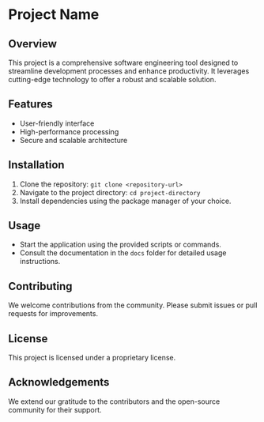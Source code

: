 # Project Name

## Overview
This project is a comprehensive software engineering tool designed to streamline development processes and enhance productivity. It leverages cutting-edge technology to offer a robust and scalable solution.

## Features
- User-friendly interface
- High-performance processing
- Secure and scalable architecture

## Installation
1. Clone the repository: `git clone <repository-url>`
2. Navigate to the project directory: `cd project-directory`
3. Install dependencies using the package manager of your choice.

## Usage
- Start the application using the provided scripts or commands.
- Consult the documentation in the `docs` folder for detailed usage instructions.

## Contributing
We welcome contributions from the community. Please submit issues or pull requests for improvements.

## License
This project is licensed under a proprietary license.

## Acknowledgements
We extend our gratitude to the contributors and the open-source community for their support.
